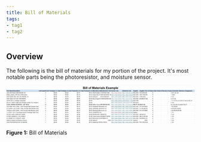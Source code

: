 ```yaml
---
title: Bill of Materials
tags:
- tag1
- tag2
---
```


## Overview
The following is the bill of materials for my portion of the project. It's most notable parts being the photoresistor, and moisture sensor.

![](BOM.png)

**Figure 1:** Bill of Materials

